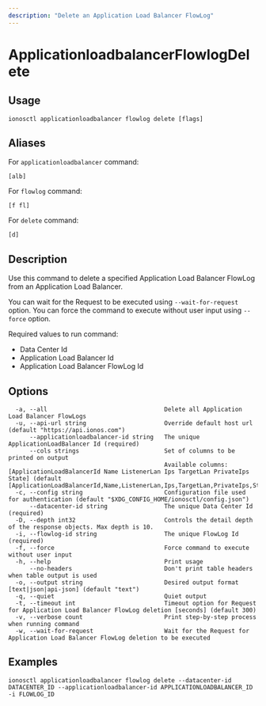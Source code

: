 ```yaml
---
description: "Delete an Application Load Balancer FlowLog"
---
```


# ApplicationloadbalancerFlowlogDelete

## Usage

```text
ionosctl applicationloadbalancer flowlog delete [flags]
```

## Aliases

For `applicationloadbalancer` command:

```text
[alb]
```

For `flowlog` command:

```text
[f fl]
```

For `delete` command:

```text
[d]
```

## Description

Use this command to delete a specified Application Load Balancer FlowLog from an Application Load Balancer.

You can wait for the Request to be executed using `--wait-for-request` option. You can force the command to execute without user input using `--force` option.

Required values to run command:

* Data Center Id
* Application Load Balancer Id
* Application Load Balancer FlowLog Id

## Options

```text
  -a, --all                                 Delete all Application Load Balancer FlowLogs
  -u, --api-url string                      Override default host url (default "https://api.ionos.com")
      --applicationloadbalancer-id string   The unique ApplicationLoadBalancer Id (required)
      --cols strings                        Set of columns to be printed on output 
                                            Available columns: [ApplicationLoadBalancerId Name ListenerLan Ips TargetLan PrivateIps State] (default [ApplicationLoadBalancerId,Name,ListenerLan,Ips,TargetLan,PrivateIps,State])
  -c, --config string                       Configuration file used for authentication (default "$XDG_CONFIG_HOME/ionosctl/config.json")
      --datacenter-id string                The unique Data Center Id (required)
  -D, --depth int32                         Controls the detail depth of the response objects. Max depth is 10.
  -i, --flowlog-id string                   The unique FlowLog Id (required)
  -f, --force                               Force command to execute without user input
  -h, --help                                Print usage
      --no-headers                          Don't print table headers when table output is used
  -o, --output string                       Desired output format [text|json|api-json] (default "text")
  -q, --quiet                               Quiet output
  -t, --timeout int                         Timeout option for Request for Application Load Balancer FlowLog deletion [seconds] (default 300)
  -v, --verbose count                       Print step-by-step process when running command
  -w, --wait-for-request                    Wait for the Request for Application Load Balancer FlowLog deletion to be executed
```

## Examples

```text
ionosctl applicationloadbalancer flowlog delete --datacenter-id DATACENTER_ID --applicationloadbalancer-id APPLICATIONLOADBALANCER_ID -i FLOWLOG_ID
```

